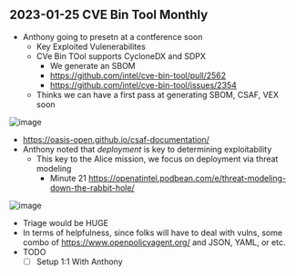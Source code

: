## 2023-01-25 CVE Bin Tool Monthly

- Anthony going to presetn at a contference soon
  - Key Exploited Vulenerabilites
  - CVe Bin TOol supports CycloneDX and SDPX
    - We generate an SBOM
    - https://github.com/intel/cve-bin-tool/pull/2562
    - https://github.com/intel/cve-bin-tool/issues/2354
  - Thinks we can have a first pass at generating SBOM, CSAF, VEX soon

![image](https://user-images.githubusercontent.com/5950433/214638122-8d00de10-fbf7-43c7-b09d-ee117b72c362.png)

- https://oasis-open.github.io/csaf-documentation/
- Anthony noted that *deployment* is key to determining exploitability
  - This key to the Alice mission, we focus on deployment via threat modeling
    - Minute 21 https://openatintel.podbean.com/e/threat-modeling-down-the-rabbit-hole/

![image](https://user-images.githubusercontent.com/5950433/214636420-b2820be4-28b5-4332-b3bf-ca8d5b11a7ce.png)

- Triage would be HUGE
- In terms of helpfulness, since folks will have to deal with vulns, some combo of https://www.openpolicyagent.org/ and JSON, YAML, or etc.
- TODO
  - [ ] Setup 1:1 With Anthony